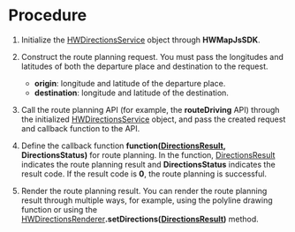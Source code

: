 # Procedure<a name="EN-US_TOPIC_0000001145723505"></a>

1.  Initialize the  [HWDirectionsService](en-us_topic_0000001098683696.md)  object through  **HWMapJsSDK**.
2.  Construct the route planning request. You must pass the longitudes and latitudes of both the departure place and destination to the request.
    -   **origin**: longitude and latitude of the departure place.
    -   **destination**: longitude and latitude of the destination.

3.  Call the route planning API \(for example, the  **routeDriving**  API\) through the initialized  [HWDirectionsService](en-us_topic_0000001098683696.md)  object, and pass the created request and callback function to the API. 
4.  Define the callback function  **function\([DirectionsResult](en-us_topic_0000001098683696.md#s3d0982d140604e3099f8c3215ad8247c), DirectionsStatus\)**  for route planning. In the function,  [DirectionsResult](en-us_topic_0000001098683696.md#s3d0982d140604e3099f8c3215ad8247c)  indicates the route planning result and  **DirectionsStatus**  indicates the result code. If the result code is  **0**, the route planning is successful. 
5.  Render the route planning result. You can render the route planning result through multiple ways, for example, using the polyline drawing function or using the  [HWDirectionsRenderer](en-us_topic_0000001098683704.md)**.setDirections\([DirectionsResult](en-us_topic_0000001098683696.md#s3d0982d140604e3099f8c3215ad8247c)\)**  method. 

